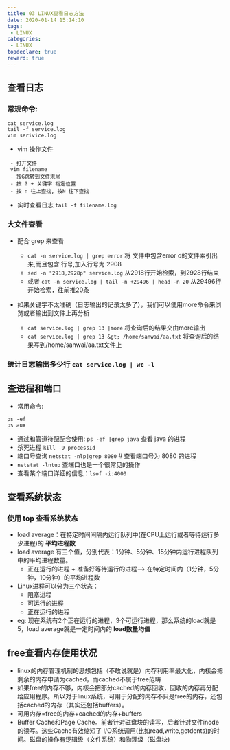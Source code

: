 ```yaml
---
title: 03 LINUX查看日志方法
date: 2020-01-14 15:14:10
tags:
 - LINUX
categories:
 - LINUX
topdeclare: true
reward: true
---
```

## 查看日志
### 常规命令:
```LINUX
cat service.log
tail -f service.log
vim serivice.log
```
- vim 操作文件
 ```LINUX
  - 打开文件
  vim filename
  - 按G跳转到文件末尾
  - 按 ? + 关键字 指定位置
  - 按 n 往上查找, 按N 往下查找
 ```
 - 实时查看日志  `tail -f filename.log`


<!--more-->

### 大文件查看
- 配合 grep 来查看
  - `cat -n service.log | grep error` 将 文件中包含error d的文件索引出来,而且包含 行号,加入行号为 2908
  - `sed -n "2918,2928p" service.log` 从2918行开始检索，到2928行结束
  - 或者 `cat -n service.log | tail -n +29496 | head -n 20` 从29496行开始检索，往前推20条

- 如果关键字不太准确（日志输出的记录太多了），我们可以使用more命令来浏览或者输出到文件上再分析
  - `cat service.log | grep 13 |more` 将查询后的结果交由more输出
  - `cat service.log | grep 13 &gt; /home/sanwai/aa.txt` 将查询后的结果写到/home/sanwai/aa.txt文件上
### 统计日志输出多少行 `cat service.log | wc -l`

## 查进程和端口
- 常用命令:
```LINUX
ps -ef
ps aux
```
- 通过和管道符配配合使用: `ps -ef |grep java` 查看 java 的进程
- 杀死进程 `kill -9 processId`
- 端口号查询 `netstat -nlp|grep 8080` # 查看端口号为 8080 的进程
- `netstat -lntup` 查端口也是一个很常见的操作
- 查看某个端口详细的信息：`lsof -i:4000`

## 查看系统状态
### 使用  top 查看系统状态
- load average：在特定时间间隔内运行队列中(在CPU上运行或者等待运行多少进程)的 __平均进程数__
- load average 有三个值，分别代表：1分钟、5分钟、15分钟内运行进程队列中的平均进程数量。
  - 正在运行的进程 + 准备好等待运行的进程-->   在特定时间内（1分钟，5分钟，10分钟）的平均进程数
- Linux进程可以分为三个状态：
  - 阻塞进程
  - 可运行的进程
  - 正在运行的进程
- eg: 现在系统有2个正在运行的进程，3个可运行进程，那么系统的load就是5，load average就是一定时间内的 __load数量均值__

## free查看内存使用状况
- linux的内存管理机制的思想包括（不敢说就是）内存利用率最大化，内核会把剩余的内存申请为cached，而cached不属于free范畴
- 如果free的内存不够，内核会把部分cached的内存回收，回收的内存再分配给应用程序。所以对于linux系统，可用于分配的内存不只是free的内存，还包括cached的内存（其实还包括buffers）。
- 可用内存=free的内存+cached的内存+buffers
- Buffer Cache和Page Cache。前者针对磁盘块的读写，后者针对文件inode的读写。这些Cache有效缩短了 I/O系统调用(比如read,write,getdents)的时间。磁盘的操作有逻辑级（文件系统）和物理级（磁盘块)

